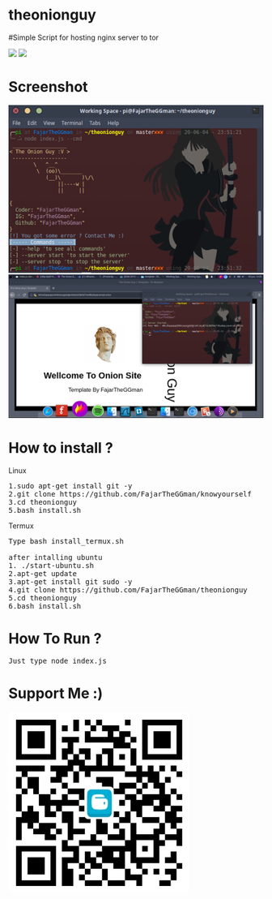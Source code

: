 # theonionguy
 #Simple Script for hosting nginx server to tor

![](https://img.shields.io/badge/Framework-Nodejs-lime) ![](https://img.shields.io/badge/Version-1.0-blue)

# Screenshot

![alt-text](https://github.com/FajarTheGGman/theonionguy/blob/master/.img/banner.png)
![alt-text](https://github.com/FajarTheGGman/theonionguy/blob/master/.img/content.png)


# How to install ? 

Linux

<pre>
1.sudo apt-get install git -y
2.git clone https://github.com/FajarTheGGman/knowyourself
3.cd theonionguy
5.bash install.sh
</pre>

Termux

<pre>
Type bash install_termux.sh

after intalling ubuntu
1. ./start-ubuntu.sh
2.apt-get update 
3.apt-get install git sudo -y
4.git clone https://github.com/FajarTheGGman/theonionguy
5.cd theonionguy
6.bash install.sh
</pre>

# How To Run ? 

<pre>
Just type node index.js
</pre>

# Support Me :)
![donate](https://raw.githubusercontent.com/FajarTheGGman/F-Tools/master/.images/donate.jpeg)
